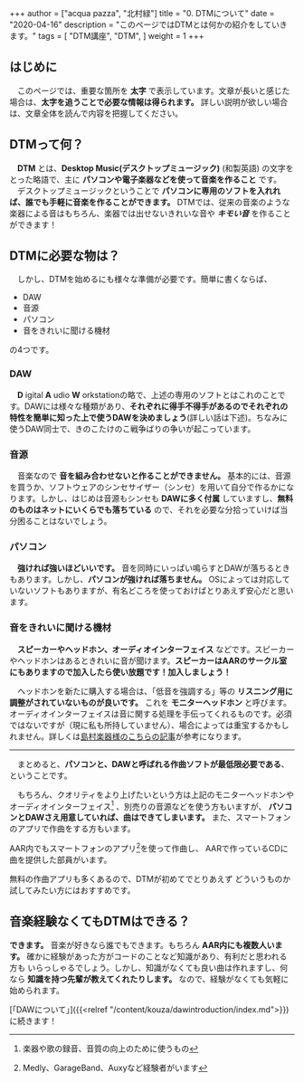 +++
author = ["acqua pazza", "北村緑"]
title = "0. DTMについて"
date = "2020-04-16"
description = "このページではDTMとは何かの紹介をしていきます。"
tags = [
    "DTM講座", "DTM",
]
weight = 1
+++

## はじめに
　このページでは、重要な箇所を **太字** で表示しています。文章が長いと感じた場合は、**太字を追うことで必要な情報は得られます。** 詳しい説明が欲しい場合は、文章全体を読んで内容を把握してください。

## DTMって何？

　**DTM** とは、**Desktop Music(デスクトップミュージック)** (和製英語) の文字をとった略語で、主に **パソコンや電子楽器などを使って音楽を作ること** です。  
　デスクトップミュージックということで **パソコンに専用のソフトを入れれば、誰でも手軽に音楽を作ることができます。** DTMでは、従来の音楽のような楽器による音はもちろん、楽器では出せないきれいな音や ***キモい音*** を作ることができます！

## DTMに必要な物は？

　しかし、DTMを始めるにも様々な準備が必要です。簡単に書くならば、

- DAW
- 音源
- パソコン
- 音をきれいに聞ける機材

の4つです。

### DAW

　**D** igital **A** udio **W** orkstationの略で、上述の専用のソフトとはこれのことです。DAWには様々な種類があり、**それぞれに得手不得手があるのでそれぞれの特性を簡単に知った上で使うDAWを決めましょう**(詳しい話は下述)。ちなみに使うDAW同士で、きのこたけのこ戦争ばりの争いが起こっています。

### 音源

　音楽なので **音を組み合わせないと作ることができません。** 基本的には、音源を買うか、ソフトウェアのシンセサイザー（シンセ）を用いて自分で作るかになります。しかし、はじめは音源もシンセも **DAWに多く付属** していますし、**無料のものはネットにいくらでも落ちている** ので、それを必要な分拾っていけば当分困ることはないでしょう。

### パソコン

　**強ければ強いほどいいです。** 音を同時にいっぱい鳴らすとDAWが落ちるときもあります。しかし、**パソコンが強ければ落ちません。** OSによっては対応していないソフトもありますが、有名どころを使っておけばとりあえず安心だと思います。

### 音をきれいに聞ける機材

　**スピーカーやヘッドホン、オーディオインターフェイス** などです。スピーカーやヘッドホンはあるときれいに音が聞けます。**スピーカーはAARのサークル室にもありますので加入したら使い放題です！加入しましょう！**

　ヘッドホンを新たに購入する場合は、「低音を強調する」等の **リスニング用に調整がされていないものが良いです。** これを **モニターヘッドホン** と呼びます。オーディオインターフェイスは音に関する処理を手伝ってくれるものです。必須ではないですが（現に私も所持していません）、場合によっては重宝するかもしれません。詳しくは[島村楽器様のこちらの記事](https://info.shimamura.co.jp/digital/knowledge/2014/06/21591)が参考になります。
___
　まとめると、**パソコンと、DAWと呼ばれる作曲ソフトが最低限必要である**、ということです。

　もちろん、クオリティをより上げたいという方は上記のモニターヘッドホンや
オーディオインターフェイス[^1] 、別売りの音源などを使う方もいますが、
**パソコンとDAWさえ用意していれば、曲はできてしまいます。** また、スマートフォンのアプリで作曲をする方もいます。

AAR内でもスマートフォンのアプリ[^2]を使って作曲し、
AARで作っているCDに曲を提供した部員がいます。

無料の作曲アプリも多くあるので、DTMが初めてでとりあえず
どういうものか試してみたい方にはおすすめです。

## 音楽経験なくてもDTMはできる？
 **できます。** 音楽が好きなら誰でもできます。もちろん **AAR内にも複数人います。** 確かに経験があった方がコードのことなど知識があり、有利だと思われる方も
いらっしゃるでしょう。しかし、知識がなくても良い曲は作れますし、何なら **知識を持つ先輩が教えてくれたりします。** なので、経験がなくても気軽に始められます。

[「DAWについて」]({{<relref "/content/kouza/dawintroduction/index.md">}})に続きます！


[^1]: 楽器や歌の録音、音質の向上のために使うもの
[^2]: Medly、GarageBand、Auxyなど経験者がいます
